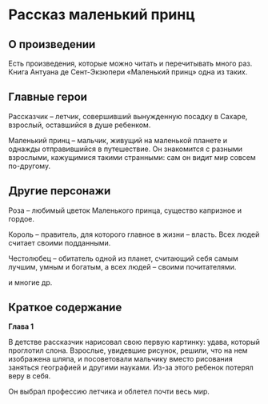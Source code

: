 # Рассказ маленький принц
## О произведении
Есть произведения, которые можно читать и перечитывать много раз. Книга Антуана де Сент-Экзюпери «Маленький принц» одна из таких.
## Главные герои
Рассказчик – летчик, совершивший вынужденную посадку в Сахаре, взрослый, оставшийся в душе ребенком.

Маленький принц – мальчик, живущий на маленькой планете и однажды отправившийся в путешествие. Он знакомится с разными взрослыми, кажущимися такими странными: сам он видит мир совсем по-другому.

## Другие персонажи

Роза – любимый цветок Маленького принца, существо капризное и гордое.

Король – правитель, для которого главное в жизни – власть. Всех людей считает своими подданными.

Честолюбец – обитатель одной из планет, считающий себя самым лучшим, умным и богатым, а всех людей – своими почитателями.

и многие др.

## Краткое содержание
**Глава 1**

В детстве рассказчик нарисовал свою первую картинку: удава, который проглотил слона. Взрослые, увидевшие рисунок, решили, что на нем изображена шляпа, и посоветовали мальчику вместо рисования заняться географией и другими науками. Из-за этого ребенок потерял веру в себя.

Он выбрал профессию летчика и облетел почти весь мир.


